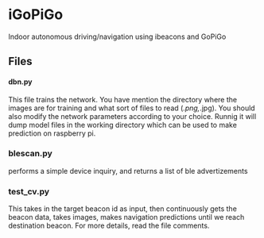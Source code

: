 # iGoPiGo
Indoor autonomous driving/navigation using ibeacons and GoPiGo
## Files
#### dbn.py
This file trains the network. You have mention the directory where the images are for training and what sort of files to read (*.png,*.jpg). You should also modify the network parameters according to your choice. Runnig it will dump model files in the working directory which can be used to make prediction on raspberry pi.
### blescan.py
performs a simple device inquiry, and returns a list of ble advertizements 
### test_cv.py
This takes in the target beacon id as input, then continuously gets the beacon data, takes images, makes navigation predictions until we reach destination beacon. For more details, read the file comments.
